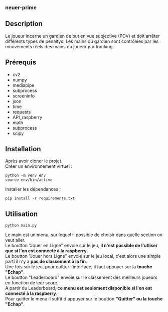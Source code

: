 ### neuer-prime

## Description 

Le joueur incarne un gardien de but en vue subjective (POV) et doit arrêter différents types de penaltys. Les mains du gardien sont contrôlées par
les mouvements réels des mains du joueur par tracking.

## Prérequis 

- cv2
- numpy
- mediapipe
- subprocess
- screeninfo
- json
- time
- requests
- API_raspberry
- math
- subprocess
- scipy

## Installation 

Après avoir cloner le projet.  
Créer un environnement virtuel :
~~~
python -m venv env
source env/bin/active
~~~
Installer les dépendances :
~~~
pip install -r requirements.txt
~~~

## Utilisation

~~~
python main.py
~~~

Le main est un menu, sur lequel il possible de choisir dans quelle section on veut aller.  
Le boutton "Jouer en Ligne" envoie sur le jeu, **il n'est possible de l'utliser que si l'on est connecté à la raspberry**.  
Le boutton "Jouer hors Ligne" envoie sur le jeu local, c'est alors une simple parti il n'y a **pas de classement à la fin**.  
Une fois sur le jeu, pour quitter l'interface, il faut appuyer sur la **touche "Echap"**.  
Le boutton "Leaderboard" envoie sur le classement des meilleurs joueurs en fonction de leur score.  
A partir du Leaderboard, **ce menu est seulement disponible si l'on est connecté à la raspberry**.   
Pour quitter le menu il suffit d'appuyer sur le boutton **"Quitter" ou la touche "Echap"**.
